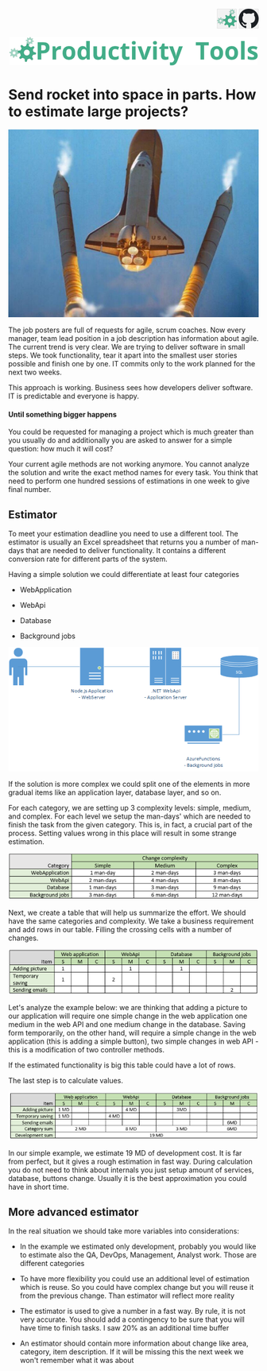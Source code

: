 <!--Category:Article--> 
 <p align="right">
    <a href="http://productivitytools.tech/send-rocket-into-space-in-parts-how-to-estimate-large-projects/"><img src="Images/Header/ProductivityTools_green_40px_2.png" /><a> 
    <a href="https://github.com/pwujczyk/ProductivityTools.Articles"><img src="Images/Header/Github_border_40px.png" /></a>
</p>
<p align="center">
    <a href="http://productivitytools.tech/">
        <img src="Images/Header/LogoTitle_green_500px.png" />
    </a>
</p>



# Send rocket into space in parts. How to estimate large projects?

<!--og-image-->
![](Images/rocket.jpg)

The job posters are full of requests for agile, scrum coaches. Now every manager, team lead position in a job description has information about agile. The current trend is very clear. We are trying to deliver software in small steps. We took functionality, tear it apart into the smallest user stories possible and finish one by one. IT commits only to the work planned for the next two weeks.  

This approach is working. Business sees how developers deliver software. IT is predictable and everyone is happy. 

#### Until something bigger happens
<!--more-->
You could be requested for managing a project which is much greater than you usually do and additionally you are asked to answer for a simple question: how much it will cost? 

Your current agile methods are not working anymore. You cannot analyze the solution and write the exact method names for every task. You think that need to perform one hundred sessions of estimations in one week to give final number.

## Estimator

To meet your estimation deadline you need to use a different tool. The estimator is usually an Excel spreadsheet that returns you a number of man-days that are needed to deliver functionality. It contains a different conversion rate for different parts of the system. 

Having a simple solution we could differentiate at least four categories
- WebApplication

- WebApi

- Database

- Background jobs


![Simple solution](Images/Diagram.png)

If the solution is more complex we could split one of the elements in more gradual items like an application layer, database layer, and so on.

For each category, we are setting up 3 complexity levels: simple, medium, and complex. For each level we setup the man-days' which are needed to finish the task from the given category. This is, in fact, a crucial part of the process. Setting values wrong in this place will result in some strange estimation. 

![Simple solution](Images/ChangeComplexity.png)

Next, we create a table that will help us summarize the effort. We should have the same categories and complexity. 
We take a business requirement and add rows in our table. Filling the crossing cells with a number of changes.

![Simple solution](Images/ComplexityEstimation.png)

Let's analyze the example below: we are thinking that adding a picture to our application will require one simple change in the web application one medium in the web API and one medium change in the database.
Saving form temporarily, on the other hand, will require a simple change in the web application (this is adding a simple button), two simple changes in web API - this is a modification of two controller methods.

If the estimated functionality is big this table could have a lot of rows.

The last step is to calculate values.

![Simple solution](Images/Cost.png)

In our simple example, we estimate 19 MD of development cost. It is far from perfect, but it gives a rough estimation in fast way. During calculation you do not need to think about internals you just setup amount of services, database, buttons change. Usually it is the best approximation you could have in short time.

## More advanced estimator

In the real situation we should take more variables into considerations:

- In the example we estimated only development, probably you would like to estimate also the QA, DevOps, Management, Analyst work. Those are different categories

- To have more flexibility you could use an additional level of estimation which is reuse. So you could have complex change but you will reuse it from the previous change. Than estimator will reflect more reality

- The estimator is used to give a number in a fast way. By rule, it is not very accurate. You should add a contingency to be sure that you will have time to finish tasks. I saw 20% as an additional time buffer

- An estimator should contain more information about change like area, category, item description. If it will be missing this the next week we won't remember what it was about

